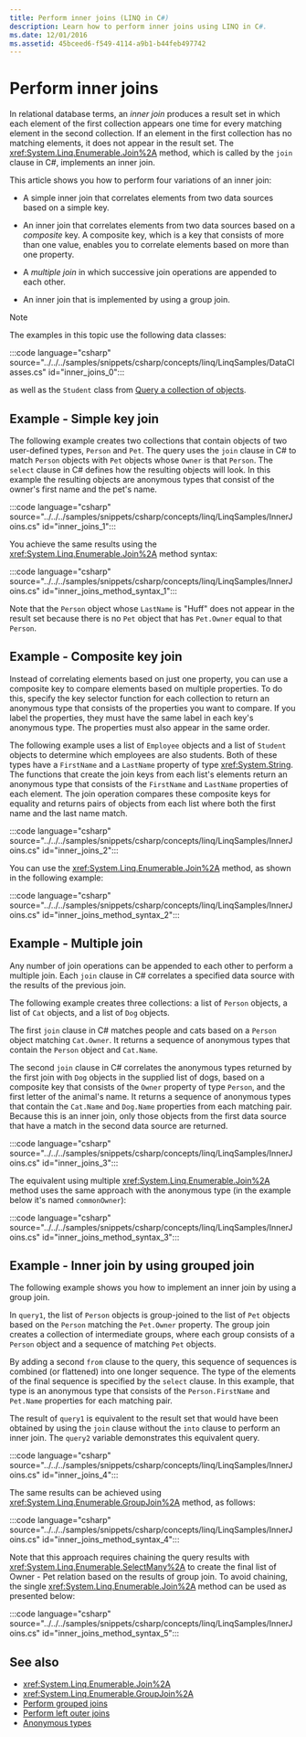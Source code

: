 ```yaml
---
title: Perform inner joins (LINQ in C#)
description: Learn how to perform inner joins using LINQ in C#.
ms.date: 12/01/2016
ms.assetid: 45bceed6-f549-4114-a9b1-b44feb497742
---
```

# Perform inner joins

In relational database terms, an *inner join* produces a result set in which each element of the first collection appears one time for every matching element in the second collection. If an element in the first collection has no matching elements, it does not appear in the result set. The <xref:System.Linq.Enumerable.Join%2A> method, which is called by the `join` clause in C#, implements an inner join.

This article shows you how to perform four variations of an inner join:

- A simple inner join that correlates elements from two data sources based on a simple key.

- An inner join that correlates elements from two data sources based on a *composite* key. A composite key, which is a key that consists of more than one value, enables you to correlate elements based on more than one property.

- A *multiple join* in which successive join operations are appended to each other.

- An inner join that is implemented by using a group join.

> [!NOTE]
> The examples in this topic use the following data classes:
>
> :::code language="csharp" source="../../../samples/snippets/csharp/concepts/linq/LinqSamples/DataClasses.cs" id="inner_joins_0":::
>
> as well as the `Student` class from [Query a collection of objects](query-a-collection-of-objects.md).

## Example - Simple key join

The following example creates two collections that contain objects of two user-defined types, `Person` and `Pet`. The query uses the `join` clause in C# to match `Person` objects with `Pet` objects whose `Owner` is that `Person`. The `select` clause in C# defines how the resulting objects will look. In this example the resulting objects are anonymous types that consist of the owner's first name and the pet's name.

:::code language="csharp" source="../../../samples/snippets/csharp/concepts/linq/LinqSamples/InnerJoins.cs" id="inner_joins_1":::

You achieve the same results using the <xref:System.Linq.Enumerable.Join%2A> method syntax:

:::code language="csharp" source="../../../samples/snippets/csharp/concepts/linq/LinqSamples/InnerJoins.cs" id="inner_joins_method_syntax_1":::

Note that the `Person` object whose `LastName` is "Huff" does not appear in the result set because there is no `Pet` object that has `Pet.Owner` equal to that `Person`.

## Example - Composite key join

Instead of correlating elements based on just one property, you can use a composite key to compare elements based on multiple properties. To do this, specify the key selector function for each collection to return an anonymous type that consists of the properties you want to compare. If you label the properties, they must have the same label in each key's anonymous type. The properties must also appear in the same order.

The following example uses a list of `Employee` objects and a list of `Student` objects to determine which employees are also students. Both of these types have a `FirstName` and a `LastName` property of type <xref:System.String>. The functions that create the join keys from each list's elements return an anonymous type that consists of the `FirstName` and `LastName` properties of each element. The join operation compares these composite keys for equality and returns pairs of objects from each list where both the first name and the last name match.

:::code language="csharp" source="../../../samples/snippets/csharp/concepts/linq/LinqSamples/InnerJoins.cs" id="inner_joins_2":::

You can use the <xref:System.Linq.Enumerable.Join%2A> method, as shown in the following example:

:::code language="csharp" source="../../../samples/snippets/csharp/concepts/linq/LinqSamples/InnerJoins.cs" id="inner_joins_method_syntax_2":::

## Example - Multiple join

Any number of join operations can be appended to each other to perform a multiple join. Each `join` clause in C# correlates a specified data source with the results of the previous join.

The following example creates three collections: a list of `Person` objects, a list of `Cat` objects, and a list of `Dog` objects.

The first `join` clause in C# matches people and cats based on a `Person` object matching `Cat.Owner`. It returns a sequence of anonymous types that contain the `Person` object and `Cat.Name`.

The second `join` clause in C# correlates the anonymous types returned by the first join with `Dog` objects in the supplied list of dogs, based on a composite key that consists of the `Owner` property of type `Person`, and the first letter of the animal's name. It returns a sequence of anonymous types that contain the `Cat.Name` and `Dog.Name` properties from each matching pair. Because this is an inner join, only those objects from the first data source that have a match in the second data source are returned.

:::code language="csharp" source="../../../samples/snippets/csharp/concepts/linq/LinqSamples/InnerJoins.cs" id="inner_joins_3":::

The equivalent using multiple <xref:System.Linq.Enumerable.Join%2A> method uses the same approach with the anonymous type (in the example below it's named `commonOwner`):

:::code language="csharp" source="../../../samples/snippets/csharp/concepts/linq/LinqSamples/InnerJoins.cs" id="inner_joins_method_syntax_3":::

## Example - Inner join by using grouped join

The following example shows you how to implement an inner join by using a group join.

In `query1`, the list of `Person` objects is group-joined to the list of `Pet` objects based on the `Person` matching the `Pet.Owner` property. The group join creates a collection of intermediate groups, where each group consists of a `Person` object and a sequence of matching `Pet` objects.

By adding a second `from` clause to the query, this sequence of sequences is combined (or flattened) into one longer sequence. The type of the elements of the final sequence is specified by the `select` clause. In this example, that type is an anonymous type that consists of the `Person.FirstName` and `Pet.Name` properties for each matching pair.

The result of `query1` is equivalent to the result set that would have been obtained by using the `join` clause without the `into` clause to perform an inner join. The `query2` variable demonstrates this equivalent query.

:::code language="csharp" source="../../../samples/snippets/csharp/concepts/linq/LinqSamples/InnerJoins.cs" id="inner_joins_4":::

The same results can be achieved using <xref:System.Linq.Enumerable.GroupJoin%2A> method, as follows:

:::code language="csharp" source="../../../samples/snippets/csharp/concepts/linq/LinqSamples/InnerJoins.cs" id="inner_joins_method_syntax_4":::

Note that this approach requires chaining the query results with <xref:System.Linq.Enumerable.SelectMany%2A> to create the final list of Owner - Pet relation based on the results of group join. To avoid chaining, the single <xref:System.Linq.Enumerable.Join%2A> method can be used as presented below:

:::code language="csharp" source="../../../samples/snippets/csharp/concepts/linq/LinqSamples/InnerJoins.cs" id="inner_joins_method_syntax_5":::

## See also

- <xref:System.Linq.Enumerable.Join%2A>
- <xref:System.Linq.Enumerable.GroupJoin%2A>
- [Perform grouped joins](perform-grouped-joins.md)
- [Perform left outer joins](perform-left-outer-joins.md)
- [Anonymous types](../fundamentals/types/anonymous-types.md)
